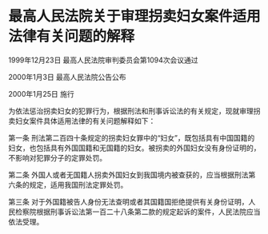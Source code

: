 # 最高人民法院关于审理拐卖妇女案件适用法律有关问题的解释

1999年12月23日 最高人民法院审判委员会第1094次会议通过

2000年1月3日 最高人民法院公告公布

2000年1月25日 施行

为依法惩治拐卖妇女的犯罪行为，根据刑法和刑事诉讼法的有关规定，现就审理拐卖妇女案件具体适用法律的有关问题解释如下：

第一条 刑法第二百四十条规定的拐卖妇女罪中的“妇女”，既包括具有中国国籍的妇女，也包括具有外国国籍和无国籍的妇女。被拐卖的外国妇女没有身份证明的，不影响对犯罪分子的定罪处罚。

第二条 外国人或者无国籍人拐卖外国妇女到我国境内被查获的，应当根据刑法第六条的规定，适用我国刑法定罪处罚。

第三条 对于外国籍被告人身份无法查明或者其国籍国拒绝提供有关身份证明，人民检察院根据刑事诉讼法第一百二十八条第二款的规定起诉的案件，人民法院应当依法受理。
